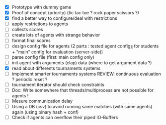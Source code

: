 - [x] Prototype with dummy game
- [x] Proof of concept (priority) (tic tac toe ? rock paper scissors ?)
- [x] find a better way to configure/deal with restrictions
- [ ] apply restrictions to agents
- [ ] collects scores
- [ ] create lots of agents with strange behavior
- [ ] format final scores
- [ ] design config file for agents (2 parts : tested agent config<u>s</u> for students + "main" config for evaluation (server-side))
- [ ] parse config file (first: main config only)
- [ ] init agent with arguments (clap) data (where to get argument data ?)
- [x] read about differents tournaments systems
- [ ] implement smarter tournaments systems REVIEW: continuous evaluation ? periodic reset ?
- [ ] tournament iterator should check constraints
- [ ] Doc: Write somewhere that threads/multiprocess are not possible for agents !
- [ ] Mesure communication delay
- [ ] Using a DB (csv) to avoid running same matches (with same agents) again (using binary hash + conf)
- [ ] Check if agents can overflow their piped IO-Buffers
